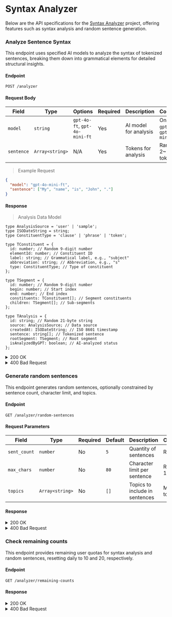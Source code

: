 # Syntax Analyzer

Below are the API specifications for the [Syntax Analyzer](https://github.com/romantech/syntax-analyzer) project, offering features such as syntax analysis and random sentence generation.

### Analyze Sentence Syntax

This endpoint uses specified AI models to analyze the syntax of tokenized sentences, breaking them down into grammatical elements for detailed structural insights.

#### Endpoint

```
POST /analyzer
```

#### Request Body

| Field      | Type            | Options                       | Required | Description           | Constraints                           |
| ---------- | --------------- | ----------------------------- | -------- | --------------------- | ------------------------------------- |
| `model`    | `string`        | `gpt-4o-ft`, `gpt-4o-mini-ft` | Yes      | AI model for analysis | One of: `gpt-4o-ft`, `gpt-4o-mini-ft` |
| `sentence` | `Array<string>` | N/A                           | Yes      | Tokens for analysis   | Range: 2~20 tokens                    |

> Example Request

```json
{
  "model": "gpt-4o-mini-ft",
  "sentence": ["My", "name", "is", "John", "."]
}
```

#### Response

> Analysis Data Model

```tsx
type AnalysisSource = 'user' | 'sample';
type ISODateString = string;
type ConstituentType = 'clause' | 'phrase' | 'token';

type TConstituent = {
  id: number; // Random 9-digit number
  elementId: number; // Constituent ID
  label: string; // Grammatical label, e.g., "subject"
  abbreviation: string; // Abbreviation, e.g., "s"
  type: ConstituentType; // Type of constituent
};

type TSegment = {
  id: number; // Random 9-digit number
  begin: number; // Start index
  end: number; // End index
  constituents: TConstituent[]; // Segment constituents
  children: TSegment[]; // Sub-segments
};

type TAnalysis = {
  id: string; // Random 21-byte string
  source: AnalysisSource; // Data source
  createdAt: ISODateString; // ISO 8601 timestamp
  sentence: string[]; // Tokenized sentence
  rootSegment: TSegment; // Root segment
  isAnalyzedByGPT: boolean; // AI-analyzed status
};
```

<details><summary>200 OK</summary>
<br />
	
```json
{
  "id": "YW6AX-AOZb2-xYXt05xkn",
  "source": "user",
  "createdAt": "2023-05-10T23:08:08.000Z",
  "sentence": ["My", "name", "is", "John", "."],
  "rootSegment": {
    "id": 840296172,
    "begin": 0,
    "end": 5,
    "constituents": [],
    "children": [
      {
        "id": 987654321,
        "begin": 0,
        "end": 2,
        "constituents": [
          {
            "id": 456789123,
            "elementId": 1,
            "label": "subject",
            "abbreviation": "s",
            "type": "token"
          }
        ],
        "children": []
      },
      {
        "id": 789123456,
        "begin": 2,
        "end": 3,
        "constituents": [
          {
            "id": 321654987,
            "elementId": 2,
            "label": "verb",
            "abbreviation": "v",
            "type": "token"
          }
        ],
        "children": []
      },
      {
        "id": 654321789,
        "begin": 3,
        "end": 4,
        "constituents": [
          {
            "id": 654987321,
            "elementId": 5,
            "label": "object",
            "abbreviation": "o",
            "type": "token"
          }
        ],
        "children": []
      },
      {
        "id": 321789654,
        "begin": 4,
        "end": 5,
        "constituents": [],
        "children": []
      }
    ]
  },
  "isAnalyzedByGPT": true
}
```
</details>

<details><summary>400 Bad Request</summary>
<br />
	
```json
{
  "errors": [
    {
      "type": "field",
      "value": "value that caused the error",
      "msg": "Error description",
      "path": "field_name",
      "location": "body"
    }
  ]
}
```
</details>

### Generate random sentences

This endpoint generates random sentences, optionally constrained by sentence count, character limit, and topics.

#### Endpoint

```
GET /analyzer/random-sentences
```

#### Request Parameters

| Field        | Type            | Required | Default | Description                    | Constraints  |
| ------------ | --------------- | -------- | ------- | ------------------------------ | ------------ |
| `sent_count` | `number`        | No       | `5`     | Quantity of sentences          | Range: 1~5   |
| `max_chars`  | `number`        | No       | `80`    | Character limit per sentence   | Range: 10~80 |
| `topics`     | `Array<string>` | No       | `[]`    | Topics to include in sentences | Max 3 topics |

#### Response

<details><summary>200 OK</summary>
<br />
	
```json
[
  "Apples are a popular fruit that come in many different varieties.",
  "Apple trees are typically grown in orchards for commercial production.",
  "Apple cider is a refreshing beverage made from pressed apples.",
]
```
</details>

<details><summary>400 Bad Request</summary>
<br />
	
```json
{
  "errors": [
    {
      "type": "field",
      "value": "value that caused the error",
      "msg": "Error description",
      "path": "field_name",
      "location": "query"
    }
  ]
}
```
</details>

### Check remaining counts

This endpoint provides remaining user quotas for syntax analysis and random sentences, resetting daily to 10 and 20, respectively.

#### Endpoint

```
GET /analyzer/remaining-counts
```

#### Response

<details><summary>200 OK</summary>
<br />
	
```json
{
  "analysis": 10,
  "random_sentence": 20
}
```
- `analysis` : Remaining count for syntax analysis
- `random_sentence` : Remaining count for random sentence generation
</details>

<details><summary>400 Bad Request</summary>
<br />
	
```json
{
  "status": "error",
  "message": "Error description"
}
```
</details>
